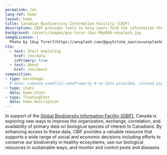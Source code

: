 ```yaml
---
permalink: /en
lang-ref: home
layout: home
title: Canadian Biodiversity Information Facility (CBIF)
description: CBIF provides tools to help users find the information they need.
background: /assets/images/guy-tsror-ibpr-RbpRG8-unsplash.jpg
imageLicense: |
  Photo by [Guy Tsror](https://unsplash.com/@guyts?utm_source=unsplash&amp;utm_medium=referral&amp;utm_content=creditCopyText) on [Unsplash](https://unsplash.com/?utm_source=unsplash&utm_medium=referral&utm_content=creditCopyText)
cta:
  - text: Start exploring
    href: /en/data
    isPrimary: true
  - text: About
    href: /en/about
composition:
- type: heroImage
  # data: compose.someFile.someProperty # no data provided, instead page data will be used
- type: stats
  data: home.stats
- type: floatingText
  data: home.description
---
```


In support of the [Global Biodiversity Information Facility (GBIF)](http://www.gbif.org/), Canada is exploring new ways to improve the organization, exchange, correlation, and availability of primary data on biological species of interest to Canadians. By enhancing access to these data, CBIF provides a valuable resource that supports a wide range of social and economic decisions including efforts to conserve our biodiversity in healthy ecosystems, use our biological resources in sustainable ways, and monitor and control pests and diseases.
